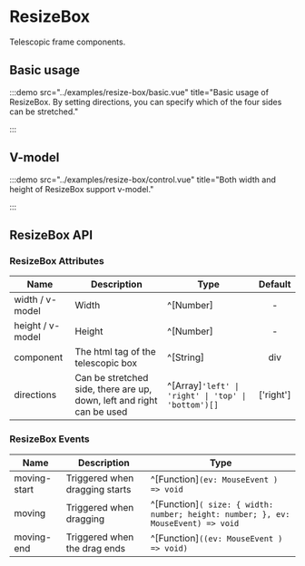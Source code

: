 # ResizeBox

Telescopic frame components.

## Basic usage

:::demo src="../examples/resize-box/basic.vue" title="Basic usage of ResizeBox. By setting directions, you can specify which of the four sides can be stretched."

:::

## V-model

:::demo src="../examples/resize-box/control.vue" title="Both width and height of ResizeBox support v-model."

:::

## ResizeBox API

### ResizeBox Attributes

| Name | Description | Type | Default |
| ------ | ---- | ---- | :----: |
| width / v-model | Width | ^[Number] | - |
| height / v-model | Height | ^[Number] | - |
| component | The html tag of the telescopic box | ^[String] | div |
| directions | Can be stretched side, there are up, down, left and right can be used | ^[Array]`'left' \| 'right' \| 'top' \| 'bottom')[]`| ['right'] |

### ResizeBox Events

| Name | Description | Type |
| ------ | ---- | ---- |
| moving-start | Triggered when dragging starts | ^[Function]`(ev: MouseEvent ) => void` |
| moving | Triggered when dragging | ^[Function]`( size: { width: number; height: number; }, ev: MouseEvent) => void`|
| moving-end | Triggered when the drag ends | ^[Function]`((ev: MouseEvent ) => void)` |
